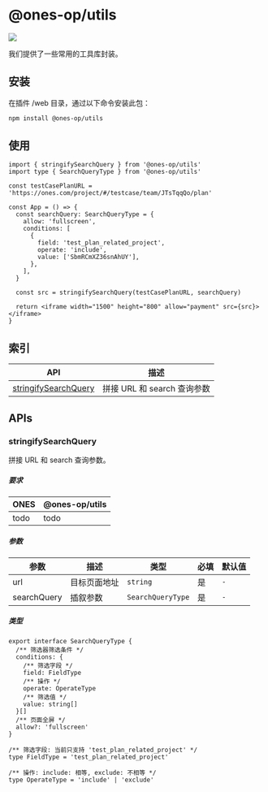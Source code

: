 # @ones-op/utils

[![](https://npm.partner.ones.cn/badge/v/@ones-op/utils.svg)](https://npm.partner.ones.cn/package/@ones-op/utils)

我们提供了一些常用的工具库封装。

## 安装

在插件 /web 目录，通过以下命令安装此包：

```bash npm2yarn
npm install @ones-op/utils
```

## 使用

```tsx
import { stringifySearchQuery } from '@ones-op/utils'
import type { SearchQueryType } from '@ones-op/utils'

const testCasePlanURL = 'https://ones.com/project/#/testcase/team/JTsTqqQo/plan'

const App = () => {
  const searchQuery: SearchQueryType = {
    allow: 'fullscreen',
    conditions: [
      {
        field: 'test_plan_related_project',
        operate: 'include',
        value: ['SbmRCmXZ36snAhUY'],
      },
    ],
  }

  const src = stringifySearchQuery(testCasePlanURL, searchQuery)

  return <iframe width="1500" height="800" allow="payment" src={src}></iframe>
}
```

## 索引

| **API**                                       | **描述**                    |
| --------------------------------------------- | --------------------------- |
| [stringifySearchQuery](#stringifySearchQuery) | 拼接 URL 和 search 查询参数 |

## APIs

### stringifySearchQuery

拼接 URL 和 search 查询参数。

##### 要求

| **ONES** | **@ones-op/utils** |
| -------- | ------------------ |
| todo     | todo               |

##### 参数

| 参数        | 描述         | 类型              | 必填 | 默认值 |
| ----------- | ------------ | ----------------- | ---- | ------ |
| url         | 目标页面地址 | `string`          | 是   | `-`    |
| searchQuery | 插叙参数     | `SearchQueryType` | 是   | `-`    |

##### 类型

```tsx
export interface SearchQueryType {
  /** 筛选器筛选条件 */
  conditions: {
    /** 筛选字段 */
    field: FieldType
    /** 操作 */
    operate: OperateType
    /** 筛选值 */
    value: string[]
  }[]
  /** 页面全屏 */
  allow?: 'fullscreen'
}

/** 筛选字段: 当前只支持 'test_plan_related_project' */
type FieldType = 'test_plan_related_project'

/** 操作: include: 相等, exclude: 不相等 */
type OperateType = 'include' | 'exclude'
```
